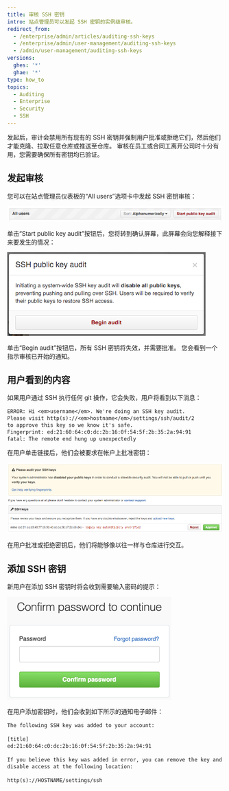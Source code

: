 ```yaml
---
title: 审核 SSH 密钥
intro: 站点管理员可以发起 SSH 密钥的实例级审核。
redirect_from:
  - /enterprise/admin/articles/auditing-ssh-keys
  - /enterprise/admin/user-management/auditing-ssh-keys
  - /admin/user-management/auditing-ssh-keys
versions:
  ghes: '*'
  ghae: '*'
type: how_to
topics:
  - Auditing
  - Enterprise
  - Security
  - SSH
---
```


发起后，审计会禁用所有现有的 SSH 密钥并强制用户批准或拒绝它们，然后他们才能克隆、拉取任意仓库或推送至仓库。 审核在员工或合同工离开公司时十分有用，您需要确保所有密钥均已验证。

## 发起审核

您可以在站点管理员仪表板的“All users”选项卡中发起 SSH 密钥审核：

![启动公钥审核](/assets/images/enterprise/security/Enterprise-Start-Key-Audit.png)

单击“Start public key audit”按钮后，您将转到确认屏幕，此屏幕会向您解释接下来要发生的情况：

![确认审核](/assets/images/enterprise/security/Enterprise-Begin-Audit.png)

单击“Begin audit”按钮后，所有 SSH 密钥将失效，并需要批准。 您会看到一个指示审核已开始的通知。

## 用户看到的内容

如果用户通过 SSH 执行任何 git 操作，它会失败，用户将看到以下消息：

```shell
ERROR: Hi <em>username</em>. We're doing an SSH key audit.
Please visit http(s)://<em>hostname</em>/settings/ssh/audit/2
to approve this key so we know it's safe.
Fingerprint: ed:21:60:64:c0:dc:2b:16:0f:54:5f:2b:35:2a:94:91
fatal: The remote end hung up unexpectedly
```

在用户单击链接后，他们会被要求在帐户上批准密钥：

![审核密钥](/assets/images/enterprise/security/Enterprise-Audit-SSH-Keys.jpg)

在用户批准或拒绝密钥后，他们将能够像以往一样与仓库进行交互。

## 添加 SSH 密钥

新用户在添加 SSH 密钥时将会收到需要输入密码的提示：

![密码确认](/assets/images/help/settings/sudo_mode_popup.png)

在用户添加密钥时，他们会收到如下所示的通知电子邮件：

    The following SSH key was added to your account:
    
    [title]
    ed:21:60:64:c0:dc:2b:16:0f:54:5f:2b:35:2a:94:91
    
    If you believe this key was added in error, you can remove the key and disable access at the following location:
    
    http(s)://HOSTNAME/settings/ssh

